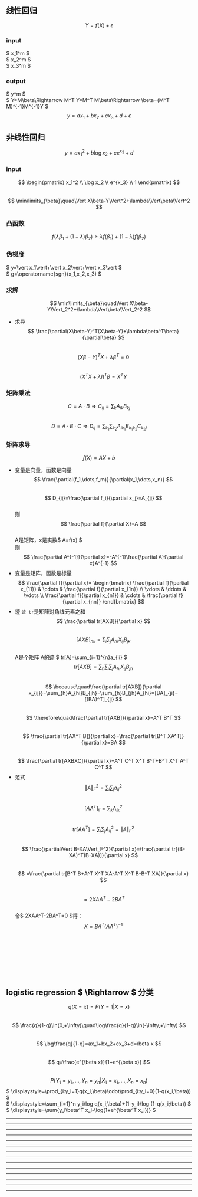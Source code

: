 ## 线性回归
$$ Y=f(X)+\epsilon $$  
### input  
$ x_1^m $  
$ x_2^m $  
$ x_3^m $  
### output  
$ y^m $  
$ Y=M\beta\Rightarrow M^T Y=M^T M\beta\Rightarrow \beta=(M^T M)^{-1}M^{-1}Y $  
$$ y=ax_1+bx_2+cx_3+d+\epsilon $$ 
## 非线性回归
$$ y=ax_1^2+b\log x_2+ce^{x_3}+d $$  
### input
$$
\begin{pmatrix}
  x_1^2 \\
  \log x_2 \\
  e^{x_3} \\
  1
\end{pmatrix}
$$  
$$ \min\limits_{\beta}\quad\Vert X\beta-Y\Vert^2+\lambda\Vert\beta\Vert^2 $$  
### 凸函数
$$ f(\lambda\beta_1+(1-\lambda)\beta_2)\ge\lambda f(\beta_1)+(1-\lambda)f(\beta_2) $$  
### 伪梯度
$ y=\vert x_1\vert+\vert x_2\vert+\vert x_3\vert $  
$ g=\operatorname{sgn}(x_1,x_2,x_3) $  
### 求解
$$ \min\limits_{\beta}\quad\Vert X\beta-Y\Vert_2^2+\lambda\Vert\beta\Vert_2^2 $$  
- 求导  
  $$ \frac{\partial(X\beta-Y)^T(X\beta-Y)+\lambda\beta^T\beta}{\partial\beta} $$  
  $$ (X\beta-Y)^T X+\lambda\beta^T=0 $$  
  $$ (X^T X+\lambda I)^T\beta=X^T Y $$  
### 矩阵乘法
$$ C=A\cdot B\Rightarrow C_{ij}=\sum_{k}A_{ik}B_{kj} $$  
$$ D=A\cdot B\cdot C\Rightarrow D_{ij}=\sum_{k_1}\sum_{k_2}A_{i k_1}B_{k_1 k_2}C_{k_2 j} $$  
### 矩阵求导
$$ f(X)=AX+b $$  
- 变量是向量，函数是向量  
  $$ \frac{\partial(f_1,\dots,f_m)}{\partial(x_1,\dots,x_n)} $$  
  $$ D_{ij}=\frac{\partial f_i}{\partial x_j}=A_{ij} $$  
  则  
  $$ \frac{\partial f}{\partial X}=A $$  
  A是矩阵，x是实数$ A=f(x) $  
  则  
  $$ \frac{\partial A^{-1}}{\partial x}=-A^{-1}\frac{\partial A}{\partial x}A^{-1} $$  
- 变量是矩阵，函数是标量  
  $$
  \frac{\partial f}{\partial x}=
  \begin{bmatrix}
  \frac{\partial f}{\partial x_{11}} & \cdots & \frac{\partial f}{\partial x_{1n}} \\
  \vdots & \ddots & \vdots \\
   \frac{\partial f}{\partial x_{n1}} & \cdots & \frac{\partial f}{\partial x_{nn}}
  \end{bmatrix}
  $$  
- 迹
  `迹 tr`是矩阵对角线元素之和  
  $$ \frac{\partial tr[AXB]}{\partial x} $$  
  $$ [AXB]_{hk} = \sum_{i}\sum_{j}A_{hi}X_{ij}B_{jk} $$  
  A是个矩阵
  A的迹 $ tr[A]=\sum_{i=1}^{n}a_{ii} $
  $$ tr[AXB]=\sum_{h}\sum_{i}\sum_{j}A_{hi}X_{ij}B_{jh} $$  
  $$ \because\quad\frac{\partial tr[AXB]}{\partial x_{ij}}=\sum_{h}A_{hi}B_{jh}=\sum_{h}B_{jh}A_{hi}=[BA]_{ji}=[(BA)^T]_{ij} $$  
  $$ \therefore\quad\frac{\partial tr[AXB]}{\partial x}=A^T B^T $$  
  $$ \frac{\partial tr[AX^T B]}{\partial x}=\frac{\partial tr[B^T XA^T]}{\partial x}=BA $$  
  $$ \frac{\partial tr[AXBXC]}{\partial x}=A^T C^T X^T B^T+B^T X^T A^T C^T $$  
- 范式  
  $$ \Vert A\Vert_F^2=\sum_{i}\sum_{j}a_{ij}^2 $$  
  $$ [AA^T]_{ii}=\sum_{k}A_{ik}^2 $$  
  $$ tr[AA^T]=\sum_{i}\sum_{j}A_{ij}^2=\Vert A\Vert_F^2 $$  
  $$ \frac{\partial\Vert B-XA\Vert_F^2}{\partial x}=\frac{\partial tr[(B-XA)^T(B-XA)]}{\partial x} $$  
  $$ =\frac{\partial tr[B^T B+A^T X^T XA-A^T X^T B-B^T XA]}{\partial x} $$  
  $$ =2XAA^T-2BA^T $$  
  令$ 2XAA^T-2BA^T=0 $得：  
  $$ X=BA^T(AA^T)^{-1} $$  
  $$  $$  
  $$  $$  
  $$  $$  
  $$  $$  
  $$  $$  

## logistic regression $ \Rightarrow $ 分类
$$ q(X=x)=P(Y=1|X=x) $$  
$$ \frac{q}{1-q}\in(0,+\infty)\quad\log\frac{q}{1-q}\in(-\infty,+\infty) $$  
$$ \log\frac{q}{1-q}=ax_1+bx_2+cx_3+d=\beta x $$  
$$ q=\frac{e^{\beta x}}{1+e^{\beta x}} $$  
$$ P(Y_1=y_1,\dots,Y_n=y_n|X_1=x_1,\dots,X_n=x_n) $$
$ \displaystyle=\prod_{i:y_i=1}q(x_i,\beta)\cdot\prod_{i:y_i=0}(1-q(x_i,\beta)) $  
$ \displaystyle=\sum_{i=1}^n y_i\log q(x_i;\beta)+(1-y_i)\log (1-q(x_i;\beta)) $  
$ \displaystyle=\sum\{y_i\beta^T x_i-\log(1+e^{\beta^T x_i})\} $  

***
***
***
***
***
***
***
***
***
***
***
***
***
***